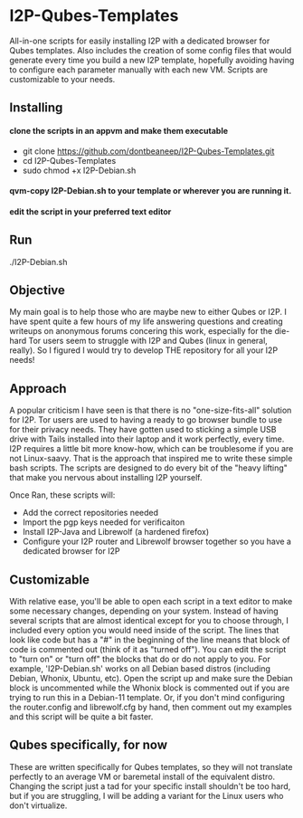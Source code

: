 # I2P-Qubes-Templates
All-in-one scripts for easily installing I2P with a dedicated browser for Qubes templates. Also includes the creation of 
some config files that would generate every time you build a new I2P template, hopefully avoiding having to configure 
each parameter manually with each new VM. Scripts are customizable to your needs.

## Installing
#### clone the scripts in an appvm and make them executable
* git clone https://github.com/dontbeaneep/I2P-Qubes-Templates.git
* cd I2P-Qubes-Templates
* sudo chmod +x I2P-Debian.sh
#### qvm-copy I2P-Debian.sh to your template or wherever you are running it.
#### edit the script in your preferred text editor

## Run
./I2P-Debian.sh



## Objective
My main goal is to help those who are maybe new to either Qubes or I2P. I have spent quite a few hours of my life 
answering questions and creating writeups on anonymous forums concering this work, especially for the die-hard Tor users 
seem to struggle with I2P and Qubes (linux in general, really). So I figured I would try to develop THE repository for 
all your I2P needs! 

## Approach
A popular criticism I have seen is that there is no "one-size-fits-all" solution for I2P. Tor users are used to having a
ready to go browser bundle to use for their privacy needs. They have gotten used to sticking a simple USB drive with Tails 
installed into their laptop and it work perfectly, every time. I2P requires a little bit more know-how, which can be troublesome 
if you are not Linux-saavy. That is the approach that inspired me to write these simple bash scripts. The scripts are designed 
to do every bit of the "heavy lifting" that make you nervous about installing I2P yourself.

Once Ran, these scripts will:
* Add the correct repositories needed
* Import the pgp keys needed for verificaiton
* Install I2P-Java and Librewolf (a hardened firefox)
* Configure your I2P router and Librewolf browser together so you have a dedicated browser for I2P

## Customizable
With relative ease, you'll be able to open each script in a text editor to make some necessary changes, depending on your system.
Instead of having several scripts that are almost identical except for you to choose through, I included every option you would
need inside of the script. The lines that look like code but has a "#" in the beginning of the line means that block of code is
commented out (think of it as "turned off"). You can edit the script to "turn on" or "turn off" the blocks that do or do not apply
to you. 
For example, 'I2P-Debian.sh' works on all Debian based distros (including Debian, Whonix, Ubuntu, etc). Open the script up and 
make sure the Debian block is uncommented while the Whonix block is commented out if you are trying to run this in a Debian-11 
template. Or, if you don't mind configuring the router.config and librewolf.cfg by hand, then comment out my examples and this 
script will be quite a bit faster.

## Qubes specifically, for now
These are written specifically for Qubes templates, so they will not translate perfectly to an average VM or baremetal install
of the equivalent distro. Changing the script just a tad for your specific install shouldn't be too hard, but if you are struggling,
I will be adding a variant for the Linux users who don't virtualize.
